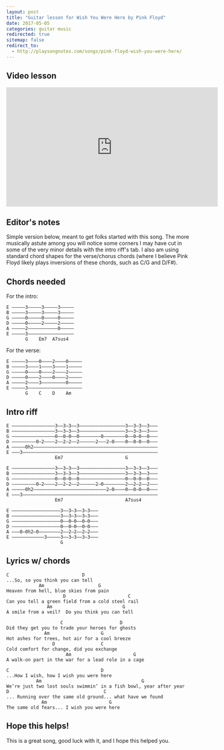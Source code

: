 ```yaml
---
layout: post
title: "Guitar lesson for Wish You Were Here by Pink Floyd"
date: 2017-05-05
categories: guitar music
redirected: true
sitemap: false
redirect_to:
  - http://playsongnotes.com/songs/pink-floyd-wish-you-were-here/
---
```


## Video lesson

<iframe width="560" height="315" src="https://www.youtube.com/embed/ApUgdFywSLo" frameborder="0" allowfullscreen></iframe>

## Editor's notes

Simple version below, meant to get folks started with this song. The more musically astute among you will notice some corners I may have cut in some of the very minor details with the intro riff's tab. I also am using standard chord shapes for the verse/chorus chords (where I believe Pink Floyd likely plays inversions of these chords, such as C/G and D/F#).

## Chords needed

For the intro:

    E –––––3–––––3–––––3–––––
    B –––––3–––––3–––––3–––––
    G –––––0–––––0–––––0–––––
    D –––––0–––––2–––––2–––––
    A –––––2–––––––––––0–––––
    E –––––3–––––––––––––––––
           G    Em7  A7sus4

For the verse:

    E –––––3––––0––––2––––0–––––
    B –––––3––––1––––3––––1–––––
    G –––––0––––0––––2––––2–––––
    D –––––0––––2––––0––––2–––––
    A –––––2––––3–––––––––0–––––
    E –––––3––––––––––––––––––––
           G    C    D    Am                  

## Intro riff

    E ––––––––––––––––3––3–3––3–––––––––––––––––3––3–3––3–––
    B ––––––––––––––––3––3–3––3–––––––––––––––––3––3–3––3–––
    G ––––––––––––––––0––0–0––0––––––––0––––––––0––0–0––0–––
    D –––––––––0–2––––2––2–2––2––––––2–––2–0––––0––0–0––0–––
    A –––––0h2––––––––––––––––––––––––––––––––––––––––––––––
    E –––3––––––––––––––––––––––––––––––––––––––––––––––––––
                      Em7                       G   

    E ––––––––––––––––3––3–3––3–––––––––––––––––3––3–3––3–––
    B ––––––––––––––––3––3–3––3–––––––––––––––––3––3–3––3–––
    G ––––––––––––––––0––0–0––0–––––––––––––––––0––0–0––0–––
    D –––––––––0–2––––2––2–2––2––––––2–0––––––––2––2–2––2–––
    A –––––0h2–––––––––––––––––––––––––––2–0––––0––0–0––0–––
    E –––3––––––––––––––––––––––––––––––––––––––––––––––––––
                      Em7                       A7sus4

    E ––––––––––––––––––3––3–3––3–3–––
    B ––––––––––––––––––3––3–3––3–3–––
    G ––––––––––––––––––0––0–0––0–0–––
    D ––––––––––––––––––0––0–0––0–0–––
    A –––0–0h2–0––––––––2––2–2––2–2–––
    E ––––––––––––3–––––3––3–3––3–3–––
                        G

## Lyrics w/ chords

    C                           D
    ...So, so you think you can tell
                Am                    G
    Heaven from hell, blue skies from pain
                         D                       C
    Can you tell a green field from a cold steel rail
                   Am                          G
    A smile from a veil?  Do you think you can tell

                        C                     D
    Did they get you to trade your heroes for ghosts
                  Am                   G
    Hot ashes for trees, hot air for a cool breeze
                     D                 C
    Cold comfort for change, did you exchange
                          Am                       G
    A walk-on part in the war for a lead role in a cage

    C                                  D
    ...How I wish, how I wish you were here
               Am                                     G
    We’re just two lost souls swimmin’ in a fish bowl, year after year
    D                                   C
    ... Running over the same old ground... what have we found
                 Am                       G
    The same old fears... I wish you were here  

## Hope this helps!

This is a great song, good luck with it, and I hope this helped you.
